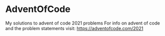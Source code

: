 # AdventOfCode
My solutions to advent of code 2021 problems 
For info on advent of code and the problem statements visit: https://adventofcode.com/2021
